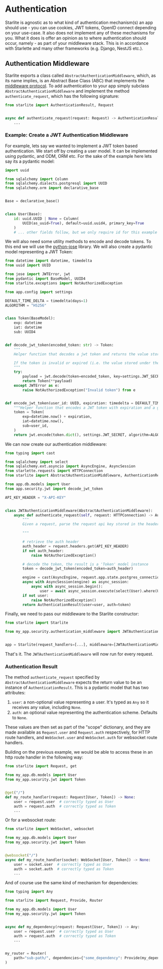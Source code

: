 # Authentication

Starlite is agnostic as to what kind of authentication mechanism(s) an app should use - you can use cookies, JWT tokens,
OpenID connect depending on your use-case. It also does not implement any of these mechanisms for you. What it does is
offer an opinion as to where authentication should occur, namely - as part of your middleware stack. This is in
accordance with Starlette and many other frameworks (e.g. Django, NestJS etc.).

## Authentication Middleware

Starlite exports a class called `AbstractAuthenticationMiddleware`, which, as its name implies, is an Abstract Base
Class (ABC) that implements the [middleware protocol](7-middleware.md#the-middleware-protocol). To add authentication to
your app simply subclass `AbstractAuthenticationMiddleware` and implement the method `authenticate_request`, which has
the following signature:

```python
from starlite import AuthenticationResult, Request


async def authenticate_request(request: Request) -> AuthenticationResult:
    ...
```

### Example: Create a JWT Authentication Middleware

For example, lets say we wanted to implement a JWT token based authentication. We start off by creating a user model. It
can be implemented using pydantic, and ODM, ORM etc. For the sake of the example here lets say its a pydantic model:

```python
import uuid

from sqlalchemy import Column
from sqlalchemy.dialects.postgresql import UUID
from sqlalchemy.orm import declarative_base


Base = declarative_base()


class User(Base):
    id: uuid.UUID | None = Column(
        UUID(as_uuid=True), default=uuid.uuid4, primary_key=True
    )
    # ... other fields follow, but we only require id for this example
```

We will also need some utility methods to encode and decode tokens. To this end we will use
the [python-jose](https://github.com/mpdavis/python-jose) library. We will also create a pydantic model representing a
JWT Token:

```python title="my_app/security/jwt.py"
from datetime import datetime, timedelta
from uuid import UUID

from jose import JWTError, jwt
from pydantic import BaseModel, UUID4
from starlite.exceptions import NotAuthorizedException

from app.config import settings

DEFAULT_TIME_DELTA = timedelta(days=1)
ALGORITHM = "HS256"


class Token(BaseModel):
    exp: datetime
    iat: datetime
    sub: UUID4


def decode_jwt_token(encoded_token: str) -> Token:
    """
    Helper function that decodes a jwt token and returns the value stored under the 'sub' key

    If the token is invalid or expired (i.e. the value stored under the exp key is in the past) an exception is raised
    """
    try:
        payload = jwt.decode(token=encoded_token, key=settings.JWT_SECRET, algorithms=[ALGORITHM])
        return Token(**payload)
    except JWTError as e:
        raise NotAuthorizedException("Invalid token") from e


def encode_jwt_token(user_id: UUID, expiration: timedelta = DEFAULT_TIME_DELTA) -> str:
    """Helper function that encodes a JWT token with expiration and a given user_id"""
    token = Token(
        exp=datetime.now() + expiration,
        iat=datetime.now(),
        sub=user_id,
    )
    return jwt.encode(token.dict(), settings.JWT_SECRET, algorithm=ALGORITHM)
```

We can now create our authentication middleware:

```python title="my_app/security/authentication_middleware.py"
from typing import cast

from sqlalchemy import select
from sqlalchemy.ext.asyncio import AsyncEngine, AsyncSession
from starlette.requests import HTTPConnection
from starlite import AbstractAuthenticationMiddleware, AuthenticationResult, NotAuthorizedException

from app.db.models import User
from app.security.jwt import decode_jwt_token

API_KEY_HEADER = "X-API-KEY"


class JWTAuthenticationMiddleware(AbstractAuthenticationMiddleware):
    async def authenticate_request(self, request: HTTPConnection) -> AuthenticationResult:
        """
        Given a request, parse the request api key stored in the header and retrieve the user correlating to the token from the DB

        """

        # retrieve the auth header
        auth_header = request.headers.get(API_KEY_HEADER)
        if not auth_header:
            raise NotAuthorizedException()

        # decode the token, the result is a 'Token' model instance
        token = decode_jwt_token(encoded_token=auth_header)

        engine = cast(AsyncEngine, request.app.state.postgres_connection)
        async with AsyncSession(engine) as async_session:
            async with async_session.begin():
                user = await async_session.execute(select(User).where(User.id == token.sub))
        if not user:
            raise NotAuthorizedException()
        return AuthenticationResult(user=user, auth=token)
```

Finally, we need to pass our middleware to the Starlite constructor:

```python title="my_app/main.py"
from starlite import Starlite

from my_app.security.authentication_middleware import JWTAuthenticationMiddleware


app = Starlite(request_handlers=[...], middleware=[JWTAuthenticationMiddleware])
```

That's it. The `JWTAuthenticationMiddleware` will now run for every request.

### Authentication Result

The method `authenticate_request` specified by `AbstractAuthenticationMiddleware` expects the return value to be an
instance of `AuthenticationResult`. This is a pydantic model that has two attributes:

1. `user`: a non-optional value representing a user. It's typed as `Any` so it receives any value, including `None`.
2. `auth`: an optional value representing the authentication scheme. Defaults to `None`.

These values are then set as part of the "scope" dictionary, and they are made available as `Request.user`
and `Request.auth` respectively, for HTTP route handlers, and `WebSocket.user` and `WebSocket.auth` for websocket route handlers.

Building on the previous example, we would be able to access these in an http route handler in the following way:

```python
from starlite import Request, get

from my_app.db.models import User
from my_app.security.jwt import Token


@get("/")
def my_route_handler(request: Request[User, Token]) -> None:
    user = request.user  # correctly typed as User
    auth = request.auth  # correctly typed as Token
    ...
```

Or for a websocket route:

```python
from starlite import WebSocket, websocket

from my_app.db.models import User
from my_app.security.jwt import Token


@websocket("/")
async def my_route_handler(socket: WebSocket[User, Token]) -> None:
    user = socket.user  # correctly typed as User
    auth = socket.auth  # correctly typed as Token
    ...
```

And of course use the same kind of mechanism for dependencies:

```python
from typing import Any

from starlite import Request, Provide, Router

from my_app.db.models import User
from my_app.security.jwt import Token


async def my_dependency(request: Request[User, Token]) -> Any:
    user = request.user  # correctly typed as User
    auth = request.auth  # correctly typed as Token
    ...


my_router = Router(
    path="sub-path/", dependencies={"some_dependency": Provide(my_dependency)}
)
```
